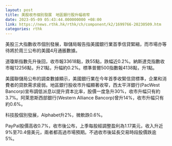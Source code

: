 ```yaml
---
layout: post
title: 美股收市個別發展　地區銀行股升幅收窄
date: 2023-05-09 05:43:44.000000000 +08:00
link: https://news.rthk.hk/rthk/ch/component/k2/1699766-20230509.htm
categories: rthk
---
```


美股三大指數收市個別發展，聯儲局報告指美國銀行業首季信貸緊縮，而市場亦等待將於周三公布的美國4月通脹數據。 

道瓊斯指數先升後回，收市報33618點，跌55點，跌幅近0.2%。納斯達克指數收市報12256點，升21點，升幅約0.2%。標準普爾500指數報4138點，升1點。

美國聯儲局公布的調查數據顯示，美國銀行業在今年首季收緊信貸標準，企業和消費者的貸款需求疲弱。地區銀行股收市升幅顯著收窄，西太平洋銀行(PacWest Bancorp)宣布調低派息以提升資本比率，股價一度急升30%，收市升幅只有約3.7%。阿萊恩斯西部銀行(Western Alliance Bancorp)曾升14%，收市升幅只有約0.6%。

科技股個別發展，Alphabet升2%，微軟跌0.6%。

PayPal股價高收0.7%，收市後公布，上季每股經調整盈利為1.17美元，收入升近9%至70.4億美元，兩者都高過市場預期。不過收市後延長交易時段股價跌逾5%。
